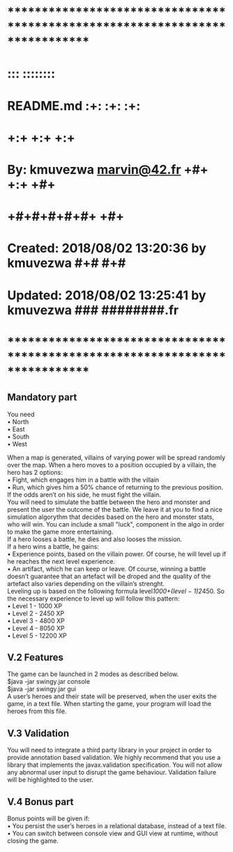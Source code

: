 # **************************************************************************** #
#                                                                              #
#                                                         :::      ::::::::    #
#    README.md                                          :+:      :+:    :+:    #
#                                                     +:+ +:+         +:+      #
#    By: kmuvezwa <marvin@42.fr>                    +#+  +:+       +#+         #
#                                                 +#+#+#+#+#+   +#+            #
#    Created: 2018/08/02 13:20:36 by kmuvezwa          #+#    #+#              #
#    Updated: 2018/08/02 13:25:41 by kmuvezwa         ###   ########.fr        #
#                                                                              #
# **************************************************************************** #


## Mandatory part  
You need  
• North  
• East  
• South  
• West  

When a map is generated, villains of varying power will be spread randomly over the
map. When a hero moves to a position occupied by a villain, the hero has 2 options:  
• Fight, which engages him in a battle with the villain  
• Run, which gives him a 50% chance of returning to the previous position. If the
odds aren’t on his side, he must fight the villain.  
You will need to simulate the battle between the hero and monster and present the
user the outcome of the battle. We leave it at you to find a nice simulation algorythm
that decides based on the hero and monster stats, who will win. You can include a small
"luck", component in the algo in order to make the game more entertaining.  
If a hero looses a battle, he dies and also looses the mission.  
If a hero wins a battle, he gains:  
• Experience points, based on the villain power. Of course, he will level up if he
reaches the next level experience.  
• An artifact, which he can keep or leave. Of course, winning a battle doesn’t guarantee
that an artefact will be droped and the quality of the artefact also varies
depending on the villain’s strenght.  
Leveling up is based on the following formula level*1000+(level − 1)2*450. So the
necessary experience to level up will follow this pattern:  
• Level 1 - 1000 XP  
• Level 2 - 2450 XP  
• Level 3 - 4800 XP  
• Level 4 - 8050 XP  
• Level 5 - 12200 XP
  
## V.2 Features  
The game can be launched in 2 modes as described below.  
$java -jar swingy.jar console  
$java -jar swingy.jar gui  
A user’s heroes and their state will be preserved, when the user exits the game, in a
text file. When starting the game, your program will load the heroes from this file.    

## V.3 Validation  
You will need to integrate a third party library in your project in order to provide annotation
based validation. We highly recommend that you use a library that implements
the javax.validation specification.
You will not allow any abnormal user input to disrupt the game behaviour. Validation
failure will be highlighted to the user.  

## V.4 Bonus part
Bonus points will be given if:  
• You persist the user’s heroes in a relational database, instead of a text file.  
• You can switch between console view and GUI view at runtime, without closing the
game.  